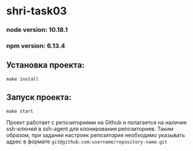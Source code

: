 # shri-task03

### node version: 10.18.1
### npm version: 6.13.4


## Установка проекта:

```
make install
```

## Запуск проекта:

```
make start
```

Проект работает с репозиториями на Github и полагается на наличие ssh-ключей в ssh-agent для клонирования репозиториев. Таким образом, при задании настроек репозитория необходимо указывать адрес в формате ```git@github.com:username/repository-name.git```
